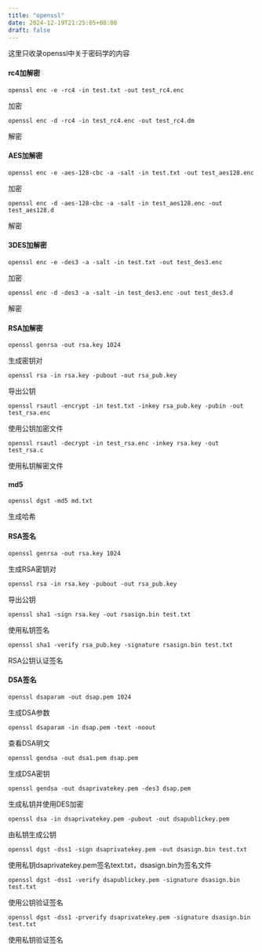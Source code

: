 ```yaml
---
title: "openssl"
date: 2024-12-19T21:25:05+08:00
draft: false
---
```


这里只收录openssl中关于密码学的内容

#### rc4加解密
```shell
openssl enc -e -rc4 -in test.txt -out test_rc4.enc
```
加密
```shell
openssl enc -d -rc4 -in test_rc4.enc -out test_rc4.dm
```
解密

#### AES加解密
```shell
openssl enc -e -aes-128-cbc -a -salt -in test.txt -out test_aes128.enc
```
加密
```shell
openssl enc -d -aes-128-cbc -a -salt -in test_aes128.enc -out test_aes128.d
```
解密

#### 3DES加解密
```shell
openssl enc -e -des3 -a -salt -in test.txt -out test_des3.enc
```
加密
```shell
openssl enc -d -des3 -a -salt -in test_des3.enc -out test_des3.d
```
解密

#### RSA加解密
```shell
openssl genrsa -out rsa.key 1024
```
生成密钥对
```shell
openssl rsa -in rsa.key -pubout -out rsa_pub.key
```
导出公钥
```shell
openssl rsautl -encrypt -in test.txt -inkey rsa_pub.key -pubin -out test_rsa.enc
```
使用公钥加密文件
```shell
openssl rsautl -decrypt -in test_rsa.enc -inkey rsa.key -out test_rsa.c
```
使用私钥解密文件

#### md5
```shell
openssl dgst -md5 md.txt
```
生成哈希

#### RSA签名
```shell
openssl genrsa -out rsa.key 1024
```
生成RSA密钥对
```shell
openssl rsa -in rsa.key -pubout -out rsa_pub.key
```
导出公钥
```shell
openssl sha1 -sign rsa.key -out rsasign.bin test.txt
```
使用私钥签名
```shell
openssl sha1 -verify rsa_pub.key -signature rsasign.bin test.txt
```
RSA公钥认证签名

#### DSA签名
```shell
openssl dsaparam -out dsap.pem 1024
```
生成DSA参数
```shell
openssl dsaparam -in dsap.pem -text -noout
```
查看DSA明文
```shell
openssl gendsa -out dsa1.pem dsap.pem
```
生成DSA密钥
```shell
openssl gendsa -out dsaprivatekey.pem -des3 dsap.pem
```
生成私钥并使用DES加密
```shell
openssl dsa -in dsaprivatekey.pem -pubout -out dsapublickey.pem
```
由私钥生成公钥
```shell
openssl dgst -dss1 -sign dsaprivatekey.pem -out dsasign.bin test.txt
```
使用私钥dsaprivatekey.pem签名text.txt，dsasign.bin为签名文件
```shell
openssl dgst -dss1 -verify dsapublickey.pem -signature dsasign.bin test.txt
```
使用公钥验证签名
```shell
openssl dgst -dss1 -prverify dsaprivatekey.pem -signature dsasign.bin test.txt
```
使用私钥验证签名